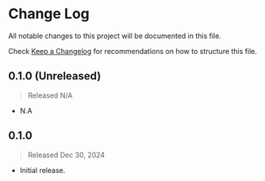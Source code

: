 # Change Log

All notable changes to this project will be documented in this file.

Check [Keep a Changelog](http://keepachangelog.com/) for recommendations on how to structure this file.


## 0.1.0 (Unreleased)
> Released N/A

* N.A

## 0.1.0
> Released Dec 30, 2024

* Initial release.
